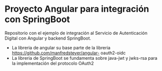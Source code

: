 # Proyecto Angular para integración con SpringBoot
Repositorio con el ejemplo de integración al Servicio de Autenticación Digital con Angular y backend SpringBoot.  

- La libreria de angular su base parte de la libreria https://github.com/manfredsteyer/angular- oauth2-oidc
- La libreria de SpringBoot se fundamenta sobre java-jwt y jwks-rsa para la implementación del protocolo OAuth2
